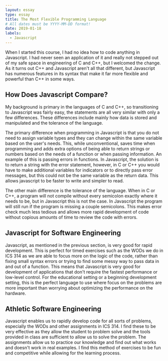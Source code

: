 ```yaml
---
layout: essay
type: essay
title: The Most Flexible Programming Language
# All dates must be YYYY-MM-DD format!
date: 2019-01-18
labels:
  - Javascript
---
```


When I started this course, I had no idea how to code anything in Javascript. I had never seen an application of it and really not stepped out of my safe space in engineering of C and C++, but I welcomed the change. As it turns out C++ and Javascript aren't all that different, but Javascript has numerous features in its syntax that make it far more flexible and powerful than C++ in some ways. 

## How Does Javascript Compare?
My background is primary in the languages of C and C++, so transitioning to Javascript was fairly easy, the statements are all very similar with only a few differences. These differences include mainly how data is stored and manipulated and the tolerance of the language. 

The primary difference when programming in Javascript is that you do not need to assign variable types and they can change within the same variable based on the user's needs. This, while unconventional, saves time when programming and adds extra options of being able to return strings or numbers based on the needs of a function or when passing information. An example of this is passing errors in functions. In Javascript, the solution is to return a string with the error statement, however, in C or C++ you would have to make additional variables for indicators or to directly pass error messages, but this could not be the same variable as the return data. This allows javascript to be faster to write and simpler to read. 

The other main difference is the tolerance of the language. When in C or C++, a program will not compile without every semicolon exactly where it needs to be, but in Javascript this is not the case. In Javascript the program will still run if the program is missing a couple semicolons. This makes error check much less tedious and allows more rapid development of code without copious amounts of time to review the code with errors.

## Javascript for Software Engineering  
Javascript, as mentioned in the previous section, is very good for rapid development. This is perfect for timed exercises such as the WODs we do in ICS 314 as we are able to focus more on the logic of the code, rather than fixing small syntax errors or trying to find some messy way to pass data in and out of a function. This means that Javascript is very good for development of applications that don't require the fastest performance or low-level control. For the educational setting or a beginning development setting, this is the perfect language to use where focus on the problems are more important than worrying about optimizing the performance on the hardware.

## Athletic Software Engineering 
Javascript enables us to rapidly develop code for all sorts of problems, especially the WODs and other assignments in ICS 314. I find these to be very effective as they allow the student to problem solve and the tools provided in class are sufficient to allow us to solve the problem. The assignments allow us to practice our knowledge and find out what works and doesn't work in real examples. I find this method of exercises to be fun and competitive while allowing for the learning process. 
